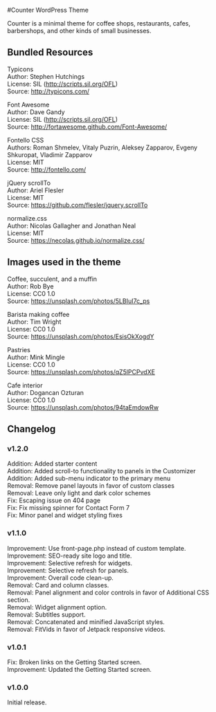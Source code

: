 #Counter WordPress Theme

Counter is a minimal theme for coffee shops, restaurants, cafes, barbershops, and other kinds of small businesses.

## Bundled Resources

Typicons  
Author: Stephen Hutchings  
License: SIL (http://scripts.sil.org/OFL)  
Source: http://typicons.com/

Font Awesome  
Author: Dave Gandy  
License: SIL (http://scripts.sil.org/OFL)  
Source: http://fortawesome.github.com/Font-Awesome/

Fontello CSS  
Authors: Roman Shmelev, Vitaly Puzrin, Aleksey Zapparov, Evgeny Shkuropat, Vladimir Zapparov  
License: MIT  
Source: http://fontello.com/

jQuery scrollTo  
Author: Ariel Flesler  
License: MIT  
Source: https://github.com/flesler/jquery.scrollTo

normalize.css  
Author: Nicolas Gallagher and Jonathan Neal  
License: MIT  
Source: https://necolas.github.io/normalize.css/

## Images used in the theme

Coffee, succulent, and a muffin  
Author: Rob Bye  
License: CC0 1.0  
Source: https://unsplash.com/photos/5LBIuI7c_ps

Barista making coffee  
Author: Tim Wright  
License: CC0 1.0  
Source: https://unsplash.com/photos/EsisOkXogdY

Pastries  
Author: Mink Mingle  
License: CC0 1.0  
Source: https://unsplash.com/photos/qZ5lPCPvdXE

Cafe interior  
Author: Dogancan Ozturan  
License: CC0 1.0  
Source: https://unsplash.com/photos/94taEmdowRw

## Changelog

### v1.2.0

Addition: Added starter content  
Addition: Added scroll-to functionality to panels in the Customizer  
Addition: Added sub-menu indicator to the primary menu  
Removal: Remove panel layouts in favor of custom classes  
Removal: Leave only light and dark color schemes  
Fix: Escaping issue on 404 page  
Fix: Fix missing spinner for Contact Form 7  
Fix: Minor panel and widget styling fixes

### v1.1.0

Improvement: Use front-page.php instead of custom template.  
Improvement: SEO-ready site logo and title.  
Improvement: Selective refresh for widgets.  
Improvement: Selective refresh for panels.  
Improvement: Overall code clean-up.  
Removal: Card and column classes.  
Removal: Panel alignment and color controls in favor of Additional CSS section.  
Removal: Widget alignment option.  
Removal: Subtitles support.  
Removal: Concatenated and minified JavaScript styles.  
Removal: FitVids in favor of Jetpack responsive videos.

### v1.0.1

Fix: Broken links on the Getting Started screen.  
Improvement: Updated the Getting Started screen.

### v1.0.0

Initial release.
